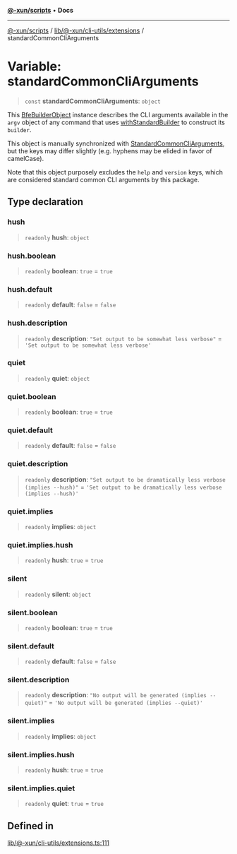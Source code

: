[**@-xun/scripts**](../../../../../README.md) • **Docs**

***

[@-xun/scripts](../../../../../README.md) / [lib/@-xun/cli-utils/extensions](../README.md) / standardCommonCliArguments

# Variable: standardCommonCliArguments

> `const` **standardCommonCliArguments**: `object`

This [BfeBuilderObject](../../../../@black-flag/extensions/type-aliases/BfeBuilderObject.md) instance describes the CLI arguments available
in the `argv` object of any command that uses [withStandardBuilder](../functions/withStandardBuilder.md) to
construct its `builder`.

This object is manually synchronized with [StandardCommonCliArguments](../type-aliases/StandardCommonCliArguments.md),
but the keys may differ slightly (e.g. hyphens may be elided in favor of
camelCase).

Note that this object purposely excludes the `help` and `version` keys, which
are considered standard common CLI arguments by this package.

## Type declaration

### hush

> `readonly` **hush**: `object`

### hush.boolean

> `readonly` **boolean**: `true` = `true`

### hush.default

> `readonly` **default**: `false` = `false`

### hush.description

> `readonly` **description**: `"Set output to be somewhat less verbose"` = `'Set output to be somewhat less verbose'`

### quiet

> `readonly` **quiet**: `object`

### quiet.boolean

> `readonly` **boolean**: `true` = `true`

### quiet.default

> `readonly` **default**: `false` = `false`

### quiet.description

> `readonly` **description**: `"Set output to be dramatically less verbose (implies --hush)"` = `'Set output to be dramatically less verbose (implies --hush)'`

### quiet.implies

> `readonly` **implies**: `object`

### quiet.implies.hush

> `readonly` **hush**: `true` = `true`

### silent

> `readonly` **silent**: `object`

### silent.boolean

> `readonly` **boolean**: `true` = `true`

### silent.default

> `readonly` **default**: `false` = `false`

### silent.description

> `readonly` **description**: `"No output will be generated (implies --quiet)"` = `'No output will be generated (implies --quiet)'`

### silent.implies

> `readonly` **implies**: `object`

### silent.implies.hush

> `readonly` **hush**: `true` = `true`

### silent.implies.quiet

> `readonly` **quiet**: `true` = `true`

## Defined in

[lib/@-xun/cli-utils/extensions.ts:111](https://github.com/Xunnamius/xscripts/blob/57333eb95500d47b37fb5be30901f27ce55d7211/lib/@-xun/cli-utils/extensions.ts#L111)
